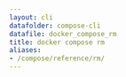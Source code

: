 ```yaml
---
layout: cli
datafolder: compose-cli
datafile: docker_compose_rm
title: docker compose rm
aliases:
- /compose/reference/rm/
---
```

<!--
Sorry, but the contents of this page are automatically generated from
Docker's source code. If you want to suggest a change to the text that appears
here, you'll need to find the string by searching this repo:
https://github.com/docker/compose
-->
